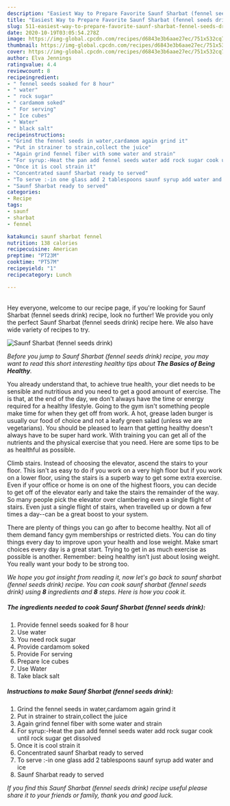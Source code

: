 ```yaml
---
description: "Easiest Way to Prepare Favorite Saunf Sharbat (fennel seeds drink)"
title: "Easiest Way to Prepare Favorite Saunf Sharbat (fennel seeds drink)"
slug: 511-easiest-way-to-prepare-favorite-saunf-sharbat-fennel-seeds-drink
date: 2020-10-19T03:05:54.278Z
image: https://img-global.cpcdn.com/recipes/d6843e3b6aae27ec/751x532cq70/saunf-sharbat-fennel-seeds-drink-recipe-main-photo.jpg
thumbnail: https://img-global.cpcdn.com/recipes/d6843e3b6aae27ec/751x532cq70/saunf-sharbat-fennel-seeds-drink-recipe-main-photo.jpg
cover: https://img-global.cpcdn.com/recipes/d6843e3b6aae27ec/751x532cq70/saunf-sharbat-fennel-seeds-drink-recipe-main-photo.jpg
author: Elva Jennings
ratingvalue: 4.4
reviewcount: 8
recipeingredient:
- " fennel seeds soaked for 8 hour"
- " water"
- " rock sugar"
- " cardamom soked"
- " For serving"
- " Ice cubes"
- " Water"
- " black salt"
recipeinstructions:
- "Grind the fennel seeds in water,cardamom again grind it"
- "Put in strainer to strain,collect the juice"
- "Again grind fennel fiber with some water and strain"
- "For syrup:-Heat the pan add fennel seeds water add rock sugar cook until rock sugar get dissolved"
- "Once it is cool strain it"
- "Concentrated saunf Sharbat ready to served"
- "To serve :-in one glass add 2 tablespoons saunf syrup add water and ice"
- "Saunf Sharbat ready to served"
categories:
- Recipe
tags:
- saunf
- sharbat
- fennel

katakunci: saunf sharbat fennel 
nutrition: 138 calories
recipecuisine: American
preptime: "PT23M"
cooktime: "PT57M"
recipeyield: "1"
recipecategory: Lunch

---
```

<br>
Hey everyone, welcome to our recipe page, if you're looking for Saunf Sharbat (fennel seeds drink) recipe, look no further! We provide you only the perfect Saunf Sharbat (fennel seeds drink) recipe here. We also have wide variety of recipes to try.
<br>


![Saunf Sharbat (fennel seeds drink)](https://img-global.cpcdn.com/recipes/d6843e3b6aae27ec/751x532cq70/saunf-sharbat-fennel-seeds-drink-recipe-main-photo.jpg)

<i>Before you jump to Saunf Sharbat (fennel seeds drink) recipe, you may want to read this short interesting healthy tips about <strong>The Basics of Being Healthy</strong>.</i>

You already understand that, to achieve true health, your diet needs to be sensible and nutritious and you need to get a good amount of exercise. The  is that, at the end of the day, we don't always have the time or energy required for a healthy lifestyle. Going to the gym isn't something people make time for when they get off from work. A hot, grease laden burger is usually our food of choice and not a leafy green salad (unless we are vegetarians). You should be pleased to learn that getting healthy doesn't always have to be super hard work. With training you can get all of the nutrients and the physical exercise that you need. Here are some tips to be as healthful as possible.

Climb stairs. Instead of choosing the elevator, ascend the stairs to your floor. This isn't as easy to do if you work on a very high floor but if you work on a lower floor, using the stairs is a superb way to get some extra exercise. Even if your office or home is on one of the highest floors, you can decide to get off of the elevator early and take the stairs the remainder of the way. So many people pick the elevator over clambering even a single flight of stairs. Even just a single flight of stairs, when travelled up or down a few times a day--can be a great boost to your system. 

There are plenty of things you can go after to become healthy. Not all of them demand fancy gym memberships or restricted diets. You can do tiny things every day to improve upon your health and lose weight. Make smart choices every day is a great start. Trying to get in as much exercise as possible is another. Remember: being healthy isn’t just about losing weight. You really want your body to be strong too. 


<i>We hope you got insight from reading it, now let's go back to saunf sharbat (fennel seeds drink) recipe. You can cook saunf sharbat (fennel seeds drink) using <strong>8</strong> ingredients and <strong>8</strong> steps. Here is how you cook it.
</i>

##### The ingredients needed to cook Saunf Sharbat (fennel seeds drink):

1. Provide  fennel seeds soaked for 8 hour
1. Use  water
1. You need  rock sugar
1. Provide  cardamom soked
1. Provide  For serving
1. Prepare  Ice cubes
1. Use  Water
1. Take  black salt


##### Instructions to make Saunf Sharbat (fennel seeds drink):

1. Grind the fennel seeds in water,cardamom again grind it
1. Put in strainer to strain,collect the juice
1. Again grind fennel fiber with some water and strain
1. For syrup:-Heat the pan add fennel seeds water add rock sugar cook until rock sugar get dissolved
1. Once it is cool strain it
1. Concentrated saunf Sharbat ready to served
1. To serve :-in one glass add 2 tablespoons saunf syrup add water and ice
1. Saunf Sharbat ready to served


<i>If you find this Saunf Sharbat (fennel seeds drink) recipe useful please share it to your friends or family, thank you and good luck.</i>
